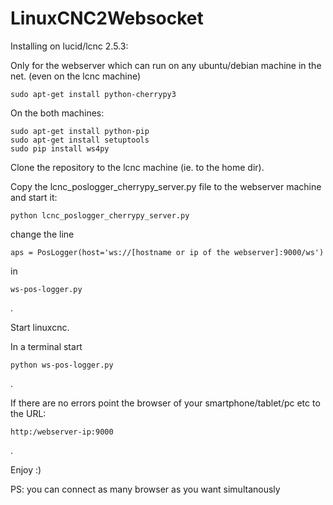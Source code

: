 LinuxCNC2Websocket
==================

Installing on lucid/lcnc 2.5.3:

Only for the webserver which can run on any ubuntu/debian machine in the net. (even on the lcnc machine)

	sudo apt-get install python-cherrypy3
	
On the both machines:

	sudo apt-get install python-pip
	sudo apt-get install setuptools
	sudo pip install ws4py


Clone the repository to the lcnc machine (ie. to the home dir).

Copy the lcnc_poslogger_cherrypy_server.py file to the webserver machine and start it:

	python lcnc_poslogger_cherrypy_server.py
	
change the line

	aps = PosLogger(host='ws://[hostname or ip of the webserver]:9000/ws')
in

	ws-pos-logger.py
.

Start linuxcnc.

In a terminal start 

	python ws-pos-logger.py

.

If there are no errors point the browser of your smartphone/tablet/pc etc
to the URL:

	http:/webserver-ip:9000

.

Enjoy :)

PS: you can connect as many browser as you want simultanously
